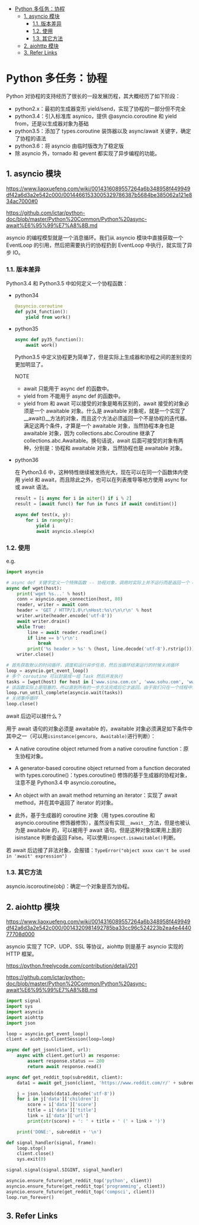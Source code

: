 - [Python 多任务：协程](#python-多任务协程)
  - [1. asyncio 模块](#1-asyncio-模块)
    - [1.1. 版本差异](#11-版本差异)
    - [1.2. 使用](#12-使用)
    - [1.3. 其它方法](#13-其它方法)
  - [2. aiohttp 模块](#2-aiohttp-模块)
  - [3. Refer Links](#3-refer-links)

# Python 多任务：协程

Python 对协程的支持经历了很长的一段发展历程，其大概经历了如下阶段：
- python2.x：最初的生成器变形 yield/send，实现了协程的一部分但不完全
- python3.4：引入标准库 asynico，提供 @asyncio.coroutine 和 yield from，还是以生成器对象为基础
- python3.5：添加了 types.coroutine 装饰器以及 async/await 关键字，确定了协程的语法
- python3.6：将 asyncio 由临时版改为了稳定版
- 除 asyncio 外，tornado 和 gevent 都实现了异步编程的功能。

## 1. asyncio 模块

https://www.liaoxuefeng.com/wiki/0014316089557264a6b348958f449949df42a6d3a2e542c000/00144661533005329786387b5684be385062a121e834ac7000#0

https://github.com/ictar/python-doc/blob/master/Python%20Common/Python%20async-await%E6%95%99%E7%A8%8B.md

asyncio 的编程模型就是一个消息循环。我们从 asyncio 模块中直接获取一个 EventLoop 的引用，然后把需要执行的协程扔到 EventLoop 中执行，就实现了异步 IO。

### 1.1. 版本差异

Python3.4 和 Python3.5 中如何定义一个协程函数：
- python34
  ```python
  @asyncio.coroutine
  def py34_function():
      yield from work()
  ```

- python35
  ```python
  async def py35_function():
      await work()
  ```

  Python3.5 中定义协程更为简单了，但是实际上生成器和协程之间的差别变的更加明显了。

  NOTE
  - await 只能用于 async def 的函数中。
  - yield from 不能用于 async def 的函数中。
  - yield from 和 await 可以接受的对象是略有区别的，await 接受的对象必须是一个 awaitable 对象。什么是 awaitable 对象呢，就是一个实现了__await()__方法的对象，而且这个方法必须返回一个不是协程的迭代器。满足这两个条件，才算是一个 awaitable 对象，当然协程本身也是 awaitable 对象，因为 collections.abc.Coroutine 继承了 collections.abc.Awaitable。换句话说，await 后面可接受的对象有两种，分别是：协程和 awaitable 对象，当然协程也是 awaitable 对象。

- python36

  在 Python3.6 中，这种特性继续被发扬光大，现在可以在同一个函数体内使用 yield 和 await，而且除此之外，也可以在列表推导等地方使用 async for 或 await 语法。
  ```python
  result = [i async for i in aiter() if i % 2]
  result = [await func() for fun in funcs if await condition()]

  async def test(x, y):
      for i in range(y):
          yield i
          await asyncio.sleep(x)
  ```

### 1.2. 使用

e.g.
```python
import asyncio

# async def 关键字定义一个特殊函数 -- 协程对象，调用时实际上并不运行而是返回一个 coroutine 对象，将这个对象传给事件循环后才会运行；
async def wget(host):
    print('wget %s...' % host)
    conn = asyncio.open_connection(host, 80)
    reader, writer = await conn
    header = 'GET / HTTP/1.0\r\nHost:%s\r\n\r\n' % host
    writer.write(header.encode('utf-8'))
    await writer.drain()
    while True:
        line = await reader.readline()
        if line == b'\r\n':
            break
        print('%s header > %s' % (host, line.decode('utf-8').rstrip()))
    writer.close()

# 首先获取默认的时间循环，调度和运行异步任务，然后当循环结束运行的时候关闭循环
loop = asyncio.get_event_loop()
# 多个 coroutine 可以封装成一组 Task 然后并发执行
tasks = [wget(host) for host in ['www.sina.com.cn', 'www.sohu.com', 'www.163.com']]
# 该函数实际上是阻塞的，所以直到所有的一步方法完成后它才返回。由于我们只在一个线程中运行它，当循环正在运行的时候，是没有办法继续执行下去的
loop.run_until_complete(asyncio.wait(tasks))
# 关闭事件循环
loop.close()
```

await 后边可以接什么？

用于 await 语句的对象必须是 awaitable 的，awaitable 对象必须满足如下条件中其中之一（可以用`isinstance(gencoro, Awaitable)`进行判断）：
- A native coroutine object returned from a native coroutine function：原生协程对象。

- A generator-based coroutine object returned from a function decorated with types.coroutine()：types.coroutine() 修饰的基于生成器的协程对象，注意不是 Python3.4 中 asyncio.coroutine。

- An object with an await method returning an iterator：实现了 await method，并在其中返回了 iterator 的对象。

- 此外，基于生成器的 coroutine 对象（用 types.coroutine 和 asyncio.coroutine 修饰器修饰），虽然没有实现`__await__`方法，但是也被认为是 awaitable 的，可以被用于 await 语句。但是这种对象如果用上面的 isinstance 判断会返回 False。可以使用`inspect.isawaitable()`判断。

若 await 后边接了非法对象，会报错：`TypeError("object xxxx can't be used in 'await' expression")`

<!-- http://www.jianshu.com/p/b036e6e97c18 -->

### 1.3. 其它方法

asyncio.iscoroutine(obj)：确定一个对象是否为协程。

## 2. aiohttp 模块

https://www.liaoxuefeng.com/wiki/0014316089557264a6b348958f449949df42a6d3a2e542c000/0014320981492785ba33cc96c524223b2ea4e444077708d000

asyncio 实现了 TCP、UDP、SSL 等协议，aiohttp 则是基于 asyncio 实现的 HTTP 框架。

https://python.freelycode.com/contribution/detail/201

https://github.com/ictar/python-doc/blob/master/Python%20Common/Python%20async-await%E6%95%99%E7%A8%8B.md

```python
import signal
import sys
import asyncio
import aiohttp
import json

loop = asyncio.get_event_loop()
client = aiohttp.ClientSession(loop=loop)

async def get_json(client, url):
    async with client.get(url) as response:
        assert response.status == 200
        return await response.read()

async def get_reddit_top(subreddit, client):
    data1 = await get_json(client, 'https://www.reddit.com/r/' + subreddit + '/top.json?sort=top&t=day&limit=5')

    j = json.loads(data1.decode('utf-8'))
    for i in j['data']['children']:
        score = i['data']['score']
        title = i['data']['title']
        link = i['data']['url']
        print(str(score) + ': ' + title + ' (' + link + ')')

    print('DONE:', subreddit + '\n')

def signal_handler(signal, frame):
    loop.stop()
    client.close()
    sys.exit(0)

signal.signal(signal.SIGINT, signal_handler)

asyncio.ensure_future(get_reddit_top('python', client))
asyncio.ensure_future(get_reddit_top('programming', client))
asyncio.ensure_future(get_reddit_top('compsci', client))
loop.run_forever()
```

## 3. Refer Links
